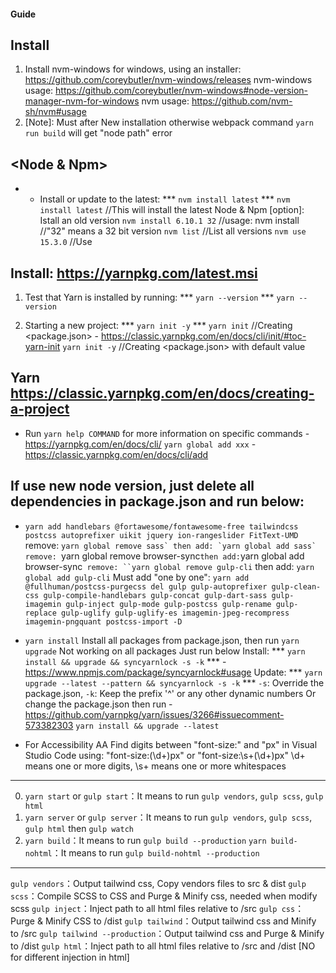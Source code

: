 #### Guide ####
##	<Nvm> Install 
1.	Install nvm-windows for windows, using an installer: https://github.com/coreybutler/nvm-windows/releases
		nvm-windows usage: https://github.com/coreybutler/nvm-windows#node-version-manager-nvm-for-windows
		nvm usage: https://github.com/nvm-sh/nvm#usage
2.	[Note]: Must <Restart Computer> after New installation otherwise webpack command `yarn run build` will get "node path" error

##	<Node & Npm>
* * Install or update to the latest: *** ` nvm install latest ` ***
	` nvm install latest `  //This will install the latest Node & Npm
		[option]: Istall an old version
	` nvm install 6.10.1 32 ` //usage: nvm install <version> //"32" means a 32 bit version
	` nvm list ` //List all versions
	` nvm use 15.3.0 ` //Use <version>

##	<Yarn> Install: https://yarnpkg.com/latest.msi
1.	Test that Yarn is installed by running: *** ` yarn --version ` ***
	` yarn --version `

2.	Starting a new project: *** ` yarn init -y ` ***
	` yarn init ` //Creating <package.json> - https://classic.yarnpkg.com/en/docs/cli/init/#toc-yarn-init
	` yarn init -y ` //Creating <package.json> with default value

## Yarn https://classic.yarnpkg.com/en/docs/creating-a-project
* Run `yarn help COMMAND` for more information on specific commands - https://yarnpkg.com/en/docs/cli/
`yarn global add xxx` - https://classic.yarnpkg.com/en/docs/cli/add

## If use new node version, just delete all dependencies in package.json and run below:
* `yarn add handlebars @fortawesome/fontawesome-free tailwindcss postcss autoprefixer uikit jquery ion-rangeslider FitText-UMD`
	remove: ``yarn global remove sass` then add: `yarn global add sass`
	remove: ``yarn global remove browser-sync` then add: `yarn global add browser-sync`
	remove: ``yarn global remove gulp-cli` then add: `yarn global add gulp-cli`
	Must add "one by one": `yarn add @fullhuman/postcss-purgecss del gulp gulp-autoprefixer gulp-clean-css gulp-compile-handlebars gulp-concat gulp-dart-sass gulp-imagemin gulp-inject gulp-mode gulp-postcss gulp-rename gulp-replace gulp-uglify gulp-uglify-es imagemin-jpeg-recompress imagemin-pngquant postcss-import -D`

* `yarn install` Install all packages from package.json, then run ``yarn upgrade`` Not working on all packages
	Just run below
	Install: ***	`yarn install && upgrade && syncyarnlock -s -k` *** - https://www.npmjs.com/package/syncyarnlock#usage
	Update: ***	`yarn upgrade --latest --pattern && syncyarnlock -s -k` ***
	`-s`: Override the package.json, `-k`: Keep the prefix '^' or any other dynamic numbers
	Or change the package.json then run  - https://github.com/yarnpkg/yarn/issues/3266#issuecomment-573382303
	`yarn install && upgrade --latest`
* For Accessibility AA
	Find digits between "font-size:" and "px" in Visual Studio Code using: "font-size:(\d+)px" or "font-size:\s+(\d+)px"
  \d+ means one or more digits, \s+ means one or more whitespaces

---------------------------
0. `yarn start` or `gulp start`：It means to run `gulp vendors`, `gulp scss`, `gulp html`
1. `yarn server` or `gulp server`：It means to run  `gulp vendors`, `gulp scss`, `gulp html` then `gulp watch`
2. `yarn build`：It means to run `gulp build --production`
	 `yarn build-nohtml`：It means to run `gulp build-nohtml --production`
---------------------------
`gulp vendors`：Output tailwind css, Copy vendors files to src & dist
`gulp scss`：Compile SCSS to CSS and Purge & Minify css, needed when modify scss
`gulp inject`：Inject path to all html files relative to /src
`gulp css`：Purge & Minify CSS to /dist
`gulp tailwind`：Output tailwind css and Minify to /src
`gulp tailwind --production`：Output tailwind css and Purge & Minify to /dist
`gulp html`：Inject path to all html files relative to /src and /dist [NO for different injection in html]